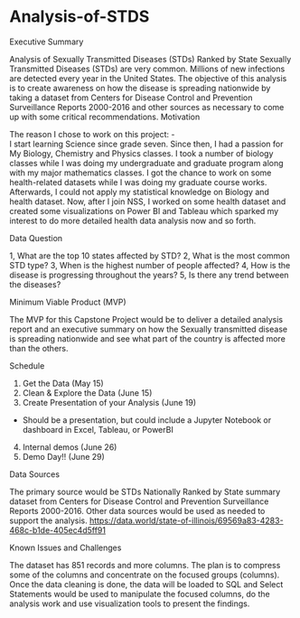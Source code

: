 # Analysis-of-STDS

Executive Summary

Analysis of Sexually Transmitted Diseases (STDs) Ranked by State
Sexually Transmitted Diseases (STDs) are very common. Millions of new infections are detected every year in the United States. The objective of this analysis is to create awareness on how the disease is spreading nationwide by taking a dataset from Centers for Disease Control and Prevention Surveillance Reports 2000-2016 and other sources as necessary to come up with some critical recommendations. 
Motivation

The reason I chose to work on this project: -  
I start learning Science since grade seven. Since then, I had a passion for My Biology, Chemistry and Physics classes. I took a number of biology classes while I was doing my undergraduate and graduate program along with my major mathematics classes. I got the chance to work on some health-related datasets while I was doing my graduate course works. Afterwards, I could not apply my statistical knowledge on Biology and health dataset. Now, after I join NSS, I worked on some health dataset and created some visualizations on Power BI and Tableau which sparked my interest to do more detailed health data analysis now and so forth. 

Data Question

1, What are the top 10 states affected by STD?
2, What is the most common STD type?
3, When is the highest number of people affected?
4, How is the disease is progressing throughout the years?
5, Is there any trend between the diseases?

Minimum Viable Product (MVP)

The MVP for this Capstone Project would be to deliver a detailed analysis report and an executive summary on how the Sexually transmitted disease is spreading nationwide and see what part of the country is affected more than the others.
  
Schedule 

1.	Get the Data (May 15)
2.	Clean & Explore the Data (June 15)
3.	Create Presentation of your Analysis (June 19)
-	Should be a presentation, but could include a Jupyter Notebook or dashboard in Excel, Tableau, or PowerBI
4.	Internal demos (June 26)
5.	Demo Day!! (June 29)

Data Sources

The primary source would be STDs Nationally Ranked by State summary dataset from Centers for Disease Control and Prevention Surveillance Reports 2000-2016. Other data sources would be used as needed to support the analysis.
https://data.world/state-of-illinois/69569a83-4283-468c-b1de-405ec4d5ff91

Known Issues and Challenges

The dataset has 851 records and more columns. The plan is to compress some of the columns and concentrate on the focused groups (columns). Once the data cleaning is done, the data will be loaded to SQL and Select Statements would be used to manipulate the focused columns, do the analysis work and use visualization tools to present the findings.


